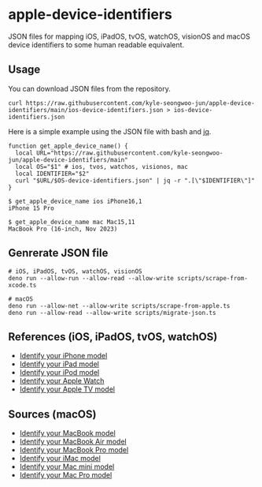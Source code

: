 # apple-device-identifiers

JSON files for mapping iOS, iPadOS, tvOS, watchOS, visionOS and macOS device identifiers to some human readable equivalent.

## Usage

You can download JSON files from the repository.

```shell
curl https://raw.githubusercontent.com/kyle-seongwoo-jun/apple-device-identifiers/main/ios-device-identifiers.json > ios-device-identifiers.json
```

Here is a simple example using the JSON file with bash and [jq](https://stedolan.github.io/jq/).

```shell
function get_apple_device_name() {
  local URL="https://raw.githubusercontent.com/kyle-seongwoo-jun/apple-device-identifiers/main"
  local OS="$1" # ios, tvos, watchos, visionos, mac
  local IDENTIFIER="$2"
  curl "$URL/$OS-device-identifiers.json" | jq -r ".[\"$IDENTIFIER\"]"
}

$ get_apple_device_name ios iPhone16,1
iPhone 15 Pro

$ get_apple_device_name mac Mac15,11
MacBook Pro (16-inch, Nov 2023)
```

## Genrerate JSON file

```shell
# iOS, iPadOS, tvOS, watchOS, visionOS
deno run --allow-run --allow-read --allow-write scripts/scrape-from-xcode.ts

# macOS
deno run --allow-net --allow-write scripts/scrape-from-apple.ts
deno run --allow-read --allow-write scripts/migrate-json.ts
```

## References (iOS, iPadOS, tvOS, watchOS)

- [Identify your iPhone model](https://support.apple.com/en-us/HT201296)
- [Identify your iPad model](https://support.apple.com/en-us/HT201471)
- [Identify your iPod model](https://support.apple.com/en-us/HT204217)
- [Identify your Apple Watch](https://support.apple.com/en-us/HT204507)
- [Identify your Apple TV model](https://support.apple.com/en-us/HT200008)

## Sources (macOS)

- [Identify your MacBook model](https://support.apple.com/en-us/HT201608)
- [Identify your MacBook Air model](https://support.apple.com/en-us/HT201862)
- [Identify your MacBook Pro model](https://support.apple.com/en-us/HT201300)
- [Identify your iMac model](https://support.apple.com/en-us/HT201634)
- [Identify your Mac mini model](https://support.apple.com/en-us/HT201894)
- [Identify your Mac Pro model](https://support.apple.com/en-us/HT202888)
